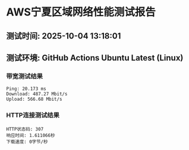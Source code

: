 # AWS宁夏区域网络性能测试报告
## 测试时间: 2025-10-04 13:18:01
## 测试环境: GitHub Actions Ubuntu Latest (Linux)

### 带宽测试结果
```
Ping: 20.173 ms
Download: 487.27 Mbit/s
Upload: 566.68 Mbit/s
```

### HTTP连接测试结果
```
HTTP状态码: 307
响应时间: 1.611066秒
下载速度: 0字节/秒
```

